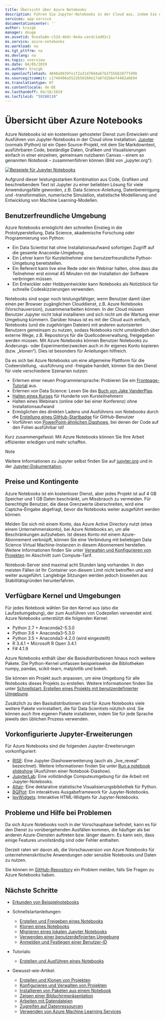 ```yaml
---
title: Übersicht über Azure Notebooks
description: Führen Sie Jupyter-Notebooks in der Cloud aus, indem Sie den kostenlosen Dienst „Azure Notebooks“ verwenden, der weder Setup noch Konfiguration erfordert.
services: app-service
documentationcenter: ''
author: kraigb
manager: douge
ms.assetid: 9cea5a8e-c52d-4bdc-9e4a-cecdc1ad02c1
ms.service: azure-notebooks
ms.workload: na
ms.tgt_pltfrm: na
ms.devlang: na
ms.topic: overview
ms.date: 04/05/2019
ms.author: kraigb
ms.openlocfilehash: 4840a9839fe1f2a31470d4a67b3755b82077fd90
ms.sourcegitcommit: c174d408a5522b58160e17a87d2b6ef4482a6694
ms.translationtype: HT
ms.contentlocale: de-DE
ms.lasthandoff: 04/18/2019
ms.locfileid: "59280110"
---
```

# <a name="overview-of-azure-notebooks"></a>Übersicht über Azure Notebooks

Azure Notebooks ist ein kostenloser gehosteter Dienst zum Entwickeln und Ausführen von Jupyter-Notebooks in der Cloud ohne Installation. [Jupyter](https://jupyter.org/) (vormals IPython) ist ein Open Source-Projekt, mit dem Sie Markdowntext, ausführbaren Code, beständige Daten, Grafiken und Visualisierungen einfach in einer einzelnen, gemeinsam nutzbaren Canvas – einem so genannten *Notebook* – zusammenführen können (Bild von „jupyter.org“):

[![Beispiele für Jupyter Notebooks](https://jupyter.org/assets/jupyterpreview.png)](https://jupyter.org/assets/jupyterpreview.png#lightbox)

Aufgrund dieser leistungsstarken Kombination aus Code, Grafiken und beschreibendem Text ist Jupyter zu einer beliebten Lösung für viele Anwendungsfälle geworden, z.B. Data Science-Anleitung, Datenbereinigung und -transformation, numerische Simulation, statistische Modellierung und Entwicklung von Machine Learning-Modellen.

## <a name="hassle-free-experience"></a>Benutzerfreundliche Umgebung

Azure Notebooks ermöglicht den schnellen Einstieg in die Prototyperstellung, Data Science, akademische Forschung oder Programmierung von Python:

- Ein Data Scientist hat ohne Installationsaufwand sofortigen Zugriff auf die gesamte Anaconda-Umgebung.
- Ein Lehrer kann für Kursteilnehmer eine benutzerfreundliche Python-Umgebung bereitstellen.
- Ein Referent kann live eine Rede oder ein Webinar halten, ohne dass die Teilnehmer erst einmal 45 Minuten mit der Installation der Software verbringen müssen.
- Ein Entwickler oder Hobbyentwickler kann Notebooks als Notizblock für schnelle Codeskizzierungen verwenden.

Notebooks sind sogar noch leistungsfähiger, wenn Benutzer damit über einen per Browser zugänglichen Clouddienst, z.B. Azure Notebooks (Vorschauversion), zusammenarbeiten können. In der Cloud müssen Benutzer Jupyter nicht lokal installieren und sich nicht um die Wartung einer Umgebung kümmern. Darüber hinaus ist es mit der Cloud auch einfach, Notebooks (und die zugehörigen Dateien) mit anderen autorisierten Benutzern gemeinsam zu nutzen, sodass Notebooks nicht umständlich über externe Wege, z.B. Repositorys für die Quellcodeverwaltung, freigegeben werden müssen. Mit Azure Notebooks können Benutzer Notebooks zu Änderungs- oder Experimentierzwecken auch in ihr eigenes Konto kopieren (bzw. „klonen“). Dies ist besonders für Anleitungen hilfreich.

Da es sich bei Azure Notebooks um eine allgemeine Plattform für die Codeerstellung, -ausführung und -freigabe handelt, können Sie den Dienst für viele verschiedene Szenarien nutzen:

- Erlernen einer neuen Programmiersprache: Probieren Sie ein [Frontpage-Tutorial](https://notebooks.azure.com/Microsoft/projects/samples/html/Introduction%20to%20Python.ipynb) aus.
- Erlernen von Data Science: Lesen Sie das [Buch von Jake VanderPlas](https://notebooks.azure.com/jakevdp/projects/PythonDataScienceHandbook).
- [Halten eines Kurses](https://notebooks.azure.com/garth-wells/projects/CUED-IA-Computing-Michaelmas) für Hunderte von Kursteilnehmern
- Halten eines Webinars (online oder bei einer Konferenz) ohne Installationsaufwand 
- Ermöglichen des direkten Ladens und Ausführens von Notebooks durch die [Erstellung eines GitHub-Startbadge](https://notebooks.azure.com/help/projects/sharing/create-a-github-badge) für GitHub-Benutzer
- Vorführen von [PowerPoint-ähnlichen Diashows](https://notebooks.azure.com/help/jupyter-notebooks/slides), bei denen der Code auf den Folien ausführbar ist!

Kurz zusammengefasst: Mit Azure Notebooks können Sie Ihre Arbeit effizienter erledigen und mehr schaffen.

> [!Note]
> Weitere Informationen zu Jupyter selbst finden Sie auf [jupyter.org](https://jupyter.org/) und in der [Jupyter-Dokumentation](https://jupyter-notebook.readthedocs.io/en/latest/).

## <a name="pricing-and-quotas"></a>Preise und Kontingente

Azure Notebooks ist ein kostenloser Dienst, aber jedes Projekt ist auf 4 GB Speicher und 1 GB Daten beschränkt, um Missbrauch zu vermeiden. Für berechtigte Benutzer, die diese Grenzwerte überschreiten, wird eine Captcha-Eingabe abgefragt, bevor die Notebooks weiter ausgeführt werden können.

Melden Sie sich mit einem Konto, das Azure Active Directory nutzt (etwa einem Unternehmenskonto), bei Azure Notebooks an, um alle Beschränkungen aufzuheben. Ist dieses Konto mit einem Azure-Abonnement verknüpft, können Sie eine Verbindung mit beliebigen Data Science Virtual Machine-Instanzen in diesem Abonnement herstellen. Weitere Informationen finden Sie unter [Verwalten und Konfigurieren von Projekten](configure-manage-azure-notebooks-projects.md#compute-tier) im Abschnitt zum Compute-Tarif.

Notebook-Server sind maximal acht Stunden lang vorhanden. In den meisten Fällen ist Ihr Container von diesem Limit nicht betroffen und wird weiter ausgeführt. Langlebige Sitzungen werden jedoch bisweilen aus Stabilitätsgründen herunterfahren.

## <a name="available-kernels-and-environments"></a>Verfügbare Kernel und Umgebungen

Für jedes Notebook wählen Sie den Kernel aus (also die Laufzeitumgebung), der zum Ausführen von Codezellen verwendet wird. Azure Notebooks unterstützt die folgenden Kernel:

- Python 2.7 + Anaconda2-5.3.0
- Python 3.6 + Anaconda3-5.3.0
- Python 3.5 + Anaconda3-4.2.0 (wird eingestellt)
- R 3.4.1 + Microsoft R Open 3.4.1
- F# 4.1.9

Azure Notebooks enthält über die Basisdistributionen hinaus noch weitere Pakete. Die Python-Kernel umfassen beispielsweise die Bibliotheken numpy, pandas, scikit-learn, matplotlib und bokeh.

Sie können ein Projekt auch anpassen, um eine Umgebung für alle Notebooks dieses Projekts zu erstellen. Weitere Informationen finden Sie unter [Schnellstart: Erstellen eines Projekts mit benutzerdefinierter Umgebung](quickstart-create-jupyter-notebook-project-environment.md).

Zusätzlich zu den Basisdistributionen sind für Azure Notebooks viele weitere Pakete vorinstalliert, die für Data Scientists nützlich sind. Sie können auch Ihre eigenen Pakete installieren, indem Sie für jede Sprache jeweils den üblichen Prozess verwenden.

## <a name="pre-configured-jupyter-extensions"></a>Vorkonfigurierte Jupyter-Erweiterungen

Für Azure Notebooks sind die folgenden Jupyter-Erweiterungen vorkonfiguriert:

- [RISE](https://github.com/damianavila/RISE): Eine Jupyter-Diashowerweiterung (auch als „live_reveal“ bezeichnet). Weitere Informationen finden Sie unter [Run a notebook slideshow](present-jupyter-notebooks-slideshow.md) (Ausführen einer Notebook-Diashow).
- [JupyterLab](https://github.com/jupyterlab/jupyterlab): Eine vollständige Computeumgebung für die Arbeit mit Jupyter-Notebooks.
- [Altair](https://github.com/ellisonbg/altair): Eine deklarative statistische Visualisierungsbibliothek für Python.
- [BQPlot](https://github.com/bloomberg/bqplot): Ein interaktives Ausgabeframework für Jupyter-Notebooks.
- [IpyWidgets](https://github.com/jupyter-widgets/ipywidgets): Interaktive HTML-Widgets für Jupyter-Notebooks.

## <a name="issues-and-getting-help"></a>Probleme und Hilfe bei Problemen

Da sich Azure Notebooks noch in der Vorschauphase befindet, kann es für den Dienst zu vorübergehenden Ausfällen kommen, die häufiger als bei anderen Azure-Diensten auftreten bzw. länger dauern. Es kann sein, dass einige Features unvollständig sind oder Fehler enthalten.

Derzeit raten wir davon ab, die Vorschauversion von Azure Notebooks für unternehmenskritische Anwendungen oder sensible Notebooks und Daten zu nutzen.

Sie können im [GitHub-Repository](https://github.com/Microsoft/AzureNotebooks/issues) ein Problem melden, falls Sie Fragen zu Azure Notebooks haben.

## <a name="next-steps"></a>Nächste Schritte  

- [Erkunden von Beispielnotebooks](azure-notebooks-samples.md)

- Schnellstartanleitungen:

  - [Erstellen und Freigeben eines Notebooks](quickstart-create-share-jupyter-notebook.md)
  - [Klonen eines Notebooks](quickstart-clone-jupyter-notebook.md)
  - [Migrieren eines lokalen Jupyter Notebooks](quickstart-migrate-local-jupyter-notebook.md)
  - [Verwenden einer benutzerdefinierten Umgebung](quickstart-create-jupyter-notebook-project-environment.md)
  - [Anmelden und Festlegen einer Benutzer-ID](quickstart-sign-in-azure-notebooks.md)

- Tutorials:

  - [Erstellen und Ausführen eines Notebooks](tutorial-create-run-jupyter-notebook.md  )

- Gewusst-wie-Artikel:
  
  - [Erstellen und Klonen von Projekten](create-clone-jupyter-notebooks.md)
  - [Konfigurieren und Verwalten von Projekten](configure-manage-azure-notebooks-projects.md)
  - [Installieren von Paketen aus einem Notebook](install-packages-jupyter-notebook.md)
  - [Zeigen einer Bildschirmpräsentation](present-jupyter-notebooks-slideshow.md)
  - [Arbeiten mit Datendateien](work-with-project-data-files.md)
  - [Zugreifen auf Datenressourcen](access-data-resources-jupyter-notebooks.md)
  - [Verwenden von Azure Machine Learning Services](use-machine-learning-services-jupyter-notebooks.md)
